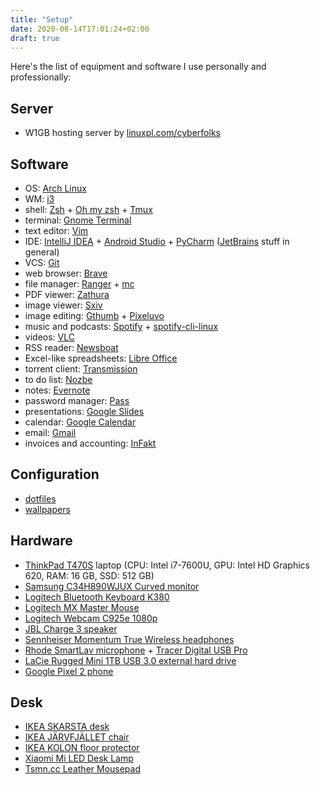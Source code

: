 ```yaml
---
title: "Setup"
date: 2020-08-14T17:01:24+02:00
draft: true
---
```


Here's the list of equipment and software I use personally and professionally:

Server
------

- W1GB hosting server by [linuxpl.com/cyberfolks](https://linuxpl.com)

Software
--------
- OS: [Arch Linux](https://www.archlinux.org)
- WM: [i3](https://i3wm.org)
- shell: [Zsh](https://www.zsh.org) + [Oh my zsh](https://ohmyz.sh/) + [Tmux](https://github.com/tmux/tmux/wiki)
- terminal: [Gnome Terminal](https://help.gnome.org/users/gnome-terminal/stable)
- text editor: [Vim](https://vim.org)
- IDE: [IntelliJ IDEA](https://www.jetbrains.com/idea) + [Android Studio](https://developer.android.com/studio) + [PyCharm](https://www.jetbrains.com/pycharm/) ([JetBrains](https://www.jetbrains.com/) stuff in general)
- VCS: [Git](https://git-scm.com)
- web browser: [Brave](https://brave.com)
- file manager: [Ranger](https://github.com/ranger/ranger) + [mc](https://github.com/MidnightCommander/mc)
- PDF viewer: [Zathura](https://pwmt.org/projects/zathura)
- image viewer: [Sxiv](https://github.com/muennich/sxiv)
- image editing: [Gthumb](https://wiki.gnome.org/Apps/Gthumb) + [Pixeluvo](http://www.pixeluvo.com)
- music and podcasts: [Spotify](https://www.spotify.com/) + [spotify-cli-linux](https://github.com/pwittchen/spotify-cli-linux)
- videos: [VLC](https://www.videolan.org/vlc/)
- RSS reader: [Newsboat](https://newsboat.org/)
- Excel-like spreadsheets: [Libre Office](https://www.libreoffice.org)
- torrent client: [Transmission](https://transmissionbt.com)
- to do list: [Nozbe](https://nozbe.com/?a=piotrwittchen)
- notes: [Evernote](evernote.com)
- password manager: [Pass](https://www.passwordstore.org)
- presentations: [Google Slides](http://slides.google.com)
- calendar: [Google Calendar](https://calendar.google.com)
- email: [Gmail](http://gmail.com)
- invoices and accounting: [InFakt](https://www.infakt.pl/polecam/piotr-wittchen)

Configuration
-------------
- [dotfiles](https://github.com/pwittchen/dotfiles)
- [wallpapers](https://github.com/pwittchen/wallpapers)

Hardware
--------
- [ThinkPad T470S](https://allegro.pl/kategoria/laptopy-ibm-lenovo-77920?string=Thinkpad%20T470S&bmatch=baseline-al-product-cl-eyesa2-engag-dict43-ele-1-1-0326) laptop (CPU: Intel i7-7600U, GPU: Intel HD Graphics 620, RAM: 16 GB, SSD: 512 GB)
- [Samsung C34H890WJUX Curved monitor](https://www.x-kom.pl/p/384162-monitor-led-32-i-wiekszy-samsung-c34h890wjux-curved.html?partnerid=100489039&sm12=Mjk=&ts=1583966834&token=f2fa124dd475113a22d84580304b145d&86)
- [Logitech Bluetooth Keyboard K380](https://www.x-kom.pl/p/267644-klawiatura-bezprzewodowa-logitech-bluetooth-keyboard-k380-szara.html?partnerid=100489039&sm12=NDk=&ts=1583966911&token=5ee850ae833192790b4c4bf26002e574&98)
- [Logitech MX Master Mouse](https://www.x-kom.pl/p/370388-myszka-bezprzewodowa-logitech-mx-master-2s-wireless-mouse-graphite.html?partnerid=100489039&sm12=NDk=&ts=1583966911&token=5ee850ae833192790b4c4bf26002e574&101)
- [Logitech Webcam C925e 1080p](https://www.x-kom.pl/p/345863-kamera-internetowa-logitech-webcam-c925e-1080p.html?partnerid=100489039&sm12=NDk=&ts=1583966911&token=5ee850ae833192790b4c4bf26002e574&81)
- [JBL Charge 3 speaker](https://www.x-kom.pl/p/500958-glosnik-przenosny-jbl-charge-3-stealth-edition-czarny.html?partnerid=100489039&sm12=NDk=&ts=1583966911&token=5ee850ae833192790b4c4bf26002e574&88)
- [Sennheiser Momentum True Wireless headphones](https://www.x-kom.pl/p/471041-sluchawki-bezprzewodowe-sennheiser-momentum-true-wireless-czarny.html?partnerid=100489039&sm12=NDk=&ts=1583966911&token=5ee850ae833192790b4c4bf26002e574&99)
- [Rhode SmartLav microphone](https://www.x-kom.pl/p/530122-mikrofon-rode-smartlav.html?partnerid=100489039&sm12=NDk=&ts=1583966911&token=5ee850ae833192790b4c4bf26002e574&57) + [Tracer Digital USB Pro](https://en.tracer.eu/microphone-tracer-digital-usb-pro)
- [LaCie Rugged Mini 1TB USB 3.0 external hard drive](https://www.x-kom.pl/p/298286-dysk-zewnetrzny-przenosny-lacie-rugged-mini-1tb-usb-30.html?partnerid=100489039&sm12=NDk=&ts=1583966911&token=5ee850ae833192790b4c4bf26002e574&89)
- [Google Pixel 2 phone](https://www.x-kom.pl/p/500321-smartfon-telefon-google-pixel-3a-64gb-white.html?partnerid=100489039&sm12=NDk=&ts=1583966911&token=5ee850ae833192790b4c4bf26002e574&78)

Desk
----
- [IKEA SKARSTA desk](https://www.ikea.com/pl/pl/p/skarsta-biurko-z-regulacja-wysokosci-bialy-s59324818)
- [IKEA JÄRVFJÄLLET chair](https://www.ikea.com/pl/pl/p/jaervfjaellet-krzeslo-biurowe-z-podlokietnikami-gunnared-ciemnoszary-czarny-s99275632)
- [IKEA KOLON floor protector](https://www.ikea.com/pl/pl/p/kolon-ochraniacz-podlogi-44881100)
- [Xiaomi Mi LED Desk Lamp](https://www.x-kom.pl/p/541128-inteligentna-lampa-xiaomi-mi-led-desk-lamp-1s-lampka-biurkowa.html?partnerid=100489039&sm12=NDk=&ts=1583966911&token=5ee850ae833192790b4c4bf26002e574&96)
- [Tsmn.cc Leather Mousepad](http://tsmn.cc/shop/accessories/other/leather-mousepad)
